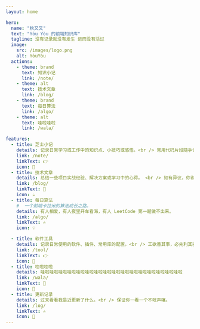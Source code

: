 ```yaml
---
layout: home

hero:
  name: "秋又又"
  text: "Yòu Yòu 的前端知识库"
  tagline: 没有记录就没有发生 进而没有活过
  image:
    src: /images/logo.png
    alt: YòuYòu
  actions:
    - theme: brand
      text: 知识小记
      link: /note/
    - theme: alt
      text: 技术文章
      link: /blog/
    - theme: brand
      text: 每日算法
      link: /algo/
    - theme: alt
      text: 哇啦哇啦
      link: /wala/

features:
  - title: 芝士小记
    details: 记录日常学习或工作中的知识点、小技巧或感悟。<br /> 常用代码片段随手记。
    link: /note/
    linkText: 👉
    icon: 🧀
  - title: 技术文章
    details: 总结一些项目实战经验、解决方案或学习中的心得。 <br /> 如有异议，你说的对！<small>(你要你觉得)</small>
    link: /blog/
    linkText: 👀
    icon: ☕️
  - title: 每日算法
    #  一个前端卡拉米的算法成长之路。
    details: 有人相爱，有人夜里开车看海，有人 LeetCode 第一题做不出来。
    link: /algo/
    linkText: ✍️
    icon: 💡

  - title: 软件工具
    details: 记录日常使用的软件、插件、常用库的配置。<br /> 工欲善其事，必先利其器。
    link: /tool/
    linkText: 👉
    icon: 🧰
  - title: 哇啦哇啦
    details: 哇啦哇啦哇啦哇啦哇啦哇啦哇啦哇啦哇啦哇啦哇啦哇啦哇啦哇啦哇啦哇啦
    link: /wala/
    linkText: 👀
    icon: 📖
  - title: 更新记录
    details: 过来看看我最近更新了什么。<br /> 保证你一看一个不吱声噻。
    link: /log/
    linkText: ✍️
    icon: 🚀
---
```


<HomeComponent />